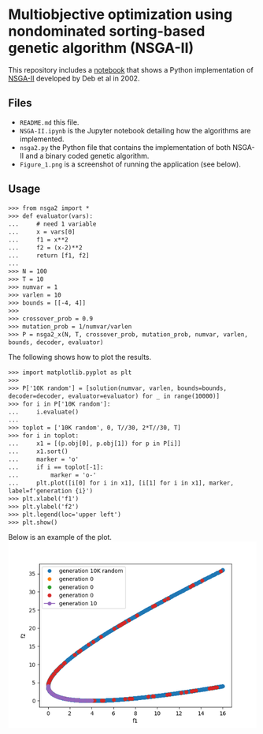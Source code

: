 # Multiobjective optimization using nondominated sorting-based genetic algorithm (NSGA-II)

This repository includes a [notebook](NSGA-II.ipynb) that shows a Python implementation of [NSGA-II](https://ieeexplore.ieee.org/abstract/document/996017?casa_token=pEj5es5El6QAAAAA:viir5gQ55UmNLiGOWQSeV8daGZzZ_Ffwsp9g8rwA6p3X2i4nk4JGNn-PwLO4NZehpHy6G-Fy) developed by Deb et al in 2002. 

## Files

- `README.md` this file.
- `NSGA-II.ipynb` is the Jupyter notebook detailing how the algorithms are implemented.
- `nsga2.py` the Python file that contains the implementation of both NSGA-II and a binary coded genetic algorithm.
- `Figure_1.png` is a screenshot of running the application (see below).

## Usage

```
>>> from nsga2 import *
>>> def evaluator(vars):
...     # need 1 variable
...     x = vars[0]
...     f1 = x**2
...     f2 = (x-2)**2
...     return [f1, f2]
... 
>>> N = 100
>>> T = 10
>>> numvar = 1
>>> varlen = 10
>>> bounds = [[-4, 4]]
>>>
>>> crossover_prob = 0.9
>>> mutation_prob = 1/numvar/varlen
>>> P = nsga2_x(N, T, crossover_prob, mutation_prob, numvar, varlen, bounds, decoder, evaluator)
```

The following shows how to plot the results.

```
>>> import matplotlib.pyplot as plt
>>> 
>>> P['10K random'] = [solution(numvar, varlen, bounds=bounds, decoder=decoder, evaluator=evaluator) for _ in range(10000)]
>>> for i in P['10K random']:
...     i.evaluate()
... 
>>> toplot = ['10K random', 0, T//30, 2*T//30, T]
>>> for i in toplot:
...     x1 = [(p.obj[0], p.obj[1]) for p in P[i]]
...     x1.sort()
...     marker = 'o'
...     if i == toplot[-1]:
...         marker = 'o-'
...     plt.plot([i[0] for i in x1], [i[1] for i in x1], marker, label=f'generation {i}')
>>> plt.xlabel('f1')
>>> plt.ylabel('f2')
>>> plt.legend(loc='upper left')
>>> plt.show()
```

Below is an example of the plot.
![](Figure_1.png)
